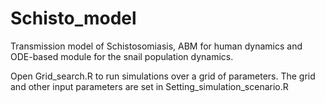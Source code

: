 # Schisto_model
Transmission model of Schistosomiasis, ABM for human dynamics and ODE-based module for the snail population dynamics.

Open Grid_search.R to run simulations over a grid of parameters.
The grid and other input parameters are set in Setting_simulation_scenario.R
